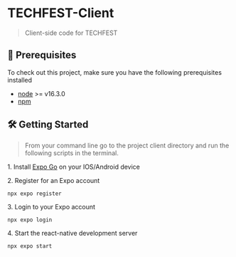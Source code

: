 # TECHFEST-Client

> Client-side code for TECHFEST

## 📝 Prerequisites

To check out this project, make sure you have the following prerequisites installed

- [node](https://nodejs.org/en/download/) >= v16.3.0
- [npm](https://nodejs.org/en/download/package-manager/)

## 🛠 Getting Started

> From your command line go to the project client directory and run the following scripts in the terminal.

1\. Install [Expo Go](https://docs.expo.dev/get-started/create-a-new-app/) on your IOS/Android device

2\. Register for an Expo account

```terminal
npx expo register
```

3\. Login to your Expo account

```terminal
npx expo login
```

4\. Start the react-native development server

```terminal
npx expo start
```
